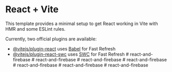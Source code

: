 # React + Vite

This template provides a minimal setup to get React working in Vite with HMR and some ESLint rules.

Currently, two official plugins are available:

- [@vitejs/plugin-react](https://github.com/vitejs/vite-plugin-react/blob/main/packages/plugin-react/README.md) uses [Babel](https://babeljs.io/) for Fast Refresh
- [@vitejs/plugin-react-swc](https://github.com/vitejs/vite-plugin-react-swc) uses [SWC](https://swc.rs/) for Fast Refresh
#   r e a c t - a n d - f i r e b a s e  
 #   r e a c t - a n d - f i r e b a s e  
 #   r e a c t - a n d - f i r e b a s e  
 #   r e a c t - a n d - f i r e b a s e  
 #   r e a c t - a n d - f i r e b a s e  
 #   r e a c t - a n d - f i r e b a s e  
 #   r e a c t - a n d - f i r e b a s e  
 